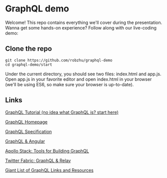 # GraphQL demo
Welcome! This repo contains everything we'll cover during the presentation. Wanna get some hands-on experience? Follow along with our live-coding demo:

## Clone the repo
```
git clone https://github.com/robzhu/graphql-demo 
cd graphql-demo/start
```

Under the current directory, you should see two files: index.html and app.js. Open app.js in your favorite editor and open index.html in your browser (we'll be using ES6, so make sure your browser is up-to-date). 

## Links
[GraphQL Tutorial (no idea what GraphQL is? start here)](https://learngraphql.com/)

[GraphQL Homepage](graphql.org)

[GraphQL Specification](https://facebook.github.io/graphql/)

[GraphQL & Angular](https://medium.com/apollo-stack/graphql-as-the-new-standard-for-modern-angular-apps-c84cb21e1037)

[Apollo Stack: Tools for Building GraphQL](http://www.apollostack.com/)

[Twitter Fabric: GraphQL & Relay](https://fabric.io/blog/building-fabric-mission-control-with-graphql-and-relay)

[Giant List of GraphQL Links and Resources](https://github.com/chentsulin/awesome-graphql)
